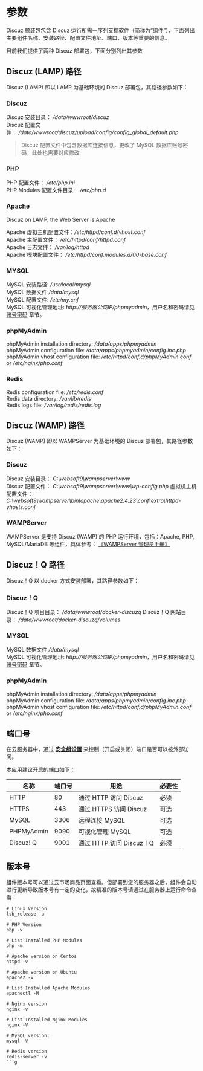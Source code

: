 # 参数

Discuz 预装包包含 Discuz 运行所需一序列支撑软件（简称为“组件”），下面列出主要组件名称、安装路径、配置文件地址、端口、版本等重要的信息。

目前我们提供了两种 Discuz 部署包，下面分别列出其参数

## Discuz (LAMP) 路径

Discuz (LAMP) 即以 LAMP 为基础环境的 Discuz 部署包，其路径参数如下：

### Discuz

Discuz 安装目录： */data/wwwroot/discuz*  
Discuz 配置文件： */data/wwwroot/discuz/upload/config/config_global_default.php*  

> Discuz 配置文件中包含数据库连接信息，更改了 MySQL 数据库账号密码，此处也需要对应修改

### PHP

PHP 配置文件： */etc/php.ini*  
PHP Modules 配置文件目录： */etc/php.d*

### Apache

Discuz on LAMP, the Web Server is Apache  

Apache 虚拟主机配置文件：*/etc/httpd/conf.d/vhost.conf*  
Apache 主配置文件： */etc/httpd/conf/httpd.conf*  
Apache 日志文件： */var/log/httpd*  
Apache 模块配置文件： */etc/httpd/conf.modules.d/00-base.conf*

### MYSQL

MySQL 安装路径: */usr/local/mysql*  
MySQL 数据文件 */data/mysql*  
MySQL 配置文件: */etc/my.cnf*    
MySQL 可视化管理地址: *http://服务器公网IP/phpmyadmin*，用户名和密码请见 [账号密码](/zh/stack-accounts.md) 章节。

### phpMyAdmin

phpMyAdmin installation directory: */data/apps/phpmyadmin*  
phpMyAdmin configuration file: */data/apps/phpmyadmin/config.inc.php*   
phpMyAdmin vhost configuration file: */etc/httpd/conf.d/phpMyAdmin.conf* or */etc/nginx/php.conf*  

### Redis

Redis configuration file: */etc/redis.conf*  
Redis data directory: */var/lib/redis*  
Redis logs file: */var/log/redis/redis.log*

## Discuz (WAMP) 路径

Discuz (WAMP) 即以 WAMPServer 为基础环境的 Discuz 部署包，其路径参数如下：

### Discuz

Discuz 安装目录： *C:\websoft9\wampserver\www*  
Discuz 配置文件： *C:\websoft9\wampserver\www\wp-config.php* 
虚拟机主机配置文件： *C:\websoft9\wampserver\bin\apache\apache2.4.23\conf\extra\httpd-vhosts.conf*

### WAMPServer

WAMPServer 是支持 Discuz (WAMP) 的 PHP 运行环境，包括：Apache, PHP, MySQL/MariaDB 等组件，具体参考： [《WAMPServer 管理员手册》](https://support.websoft9.com/docs/wampserver/zh/stack-components.html)

## Discuz！Q 路径

Discuz！Q 以 docker 方式安装部署，其路径参数如下：

### Discuz！Q

Discuz！Q 项目目录： */data/wwwroot/docker-discuzq*
Discuz！Q 网站目录： */data/wwwroot/docker-discuzq/volumes*  


### MYSQL

MySQL 数据文件 */data/mysql*  
MySQL 可视化管理地址: *http://服务器公网IP/phpmyadmin*，用户名和密码请见 [账号密码](/zh/stack-accounts.md) 章节。

### phpMyAdmin

phpMyAdmin installation directory: */data/apps/phpmyadmin*  
phpMyAdmin configuration file: */data/apps/phpmyadmin/config.inc.php*   
phpMyAdmin vhost configuration file: */etc/httpd/conf.d/phpMyAdmin.conf* or */etc/nginx/php.conf*  

## 端口号

在云服务器中，通过 **[安全组设置](https://support.websoft9.com/docs/faq/zh/tech-instance.html)** 来控制（开启或关闭）端口是否可以被外部访问。 

本应用建议开启的端口如下：

| 名称 | 端口号 | 用途 |  必要性 |
| --- | --- | --- | --- |
| HTTP | 80 | 通过 HTTP 访问 Discuz | 必须 |
| HTTPS | 443 | 通过 HTTPS 访问 Discuz | 可选 |
| MySQL | 3306 | 远程连接 MySQL | 可选 |
| PHPMyAdmin | 9090 | 可视化管理 MySQL | 可选 |
| Discuz! Q | 9001 | 通过 HTTP 访问 Discuz！Q  | 必须 |

## 版本号

组件版本号可以通过云市场商品页面查看。但部署到您的服务器之后，组件会自动进行更新导致版本号有一定的变化，故精准的版本号请通过在服务器上运行命令查看：

```shell
# Linux Version
lsb_release -a

# PHP Version
php -v

# List Installed PHP Modules
php -m

# Apache version on Centos
httpd -v

# Apache version on Ubuntu
apache2 -v

# List Installed Apache Modules
apachectl -M

# Nginx version
nginx -v

# List Installed Nginx Modules
nginx -V

# MySQL version:
mysql -V

# Redis version
redis-server -v
```g
